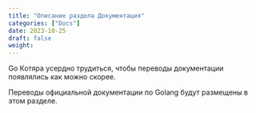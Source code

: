 ```yaml
---
title: "Описание раздела Документация"
categories: ["Docs"]
date: 2023-10-25
draft: false
weight: 
---
```

Go Котяра усердно трудиться, чтобы переводы документации появлялись как можно скорее.

Переводы официальной документации по Golang будут размещены в этом разделе.
